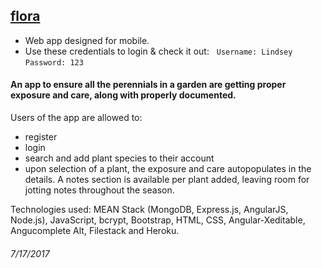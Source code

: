 ## [flora](https://flora-garden-app.herokuapp.com/)

- Web app designed for mobile.
- Use these credentials to login & check it out:
   `Username: Lindsey`   `Password: 123`   
   
 #### An app to ensure all the perennials in a garden are getting proper exposure and care, along with properly documented.

Users of the app are allowed to:
- register
- login
- search and add plant species to their account
- upon selection of a plant, the exposure and care autopopulates in the details. A notes section is available per plant added, leaving room for jotting notes throughout the season.

Technologies used: MEAN Stack (MongoDB, Express.js, AngularJS, Node.js), JavaScript, bcrypt, Bootstrap, HTML, CSS, Angular-Xeditable, Angucomplete Alt, Filestack and Heroku.

###### 7/17/2017 
